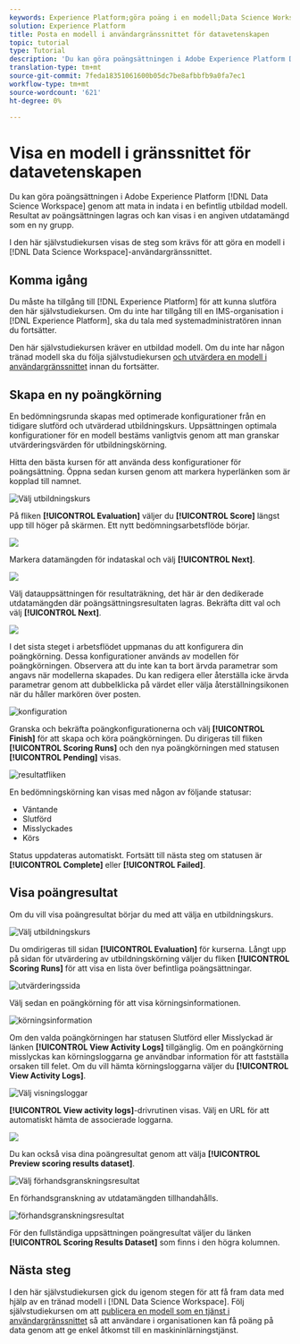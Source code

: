 ```yaml
---
keywords: Experience Platform;göra poäng i en modell;Data Science Workspace;populära topics;ui;poäng run;scoring results
solution: Experience Platform
title: Posta en modell i användargränssnittet för datavetenskapen
topic: tutorial
type: Tutorial
description: 'Du kan göra poängsättningen i Adobe Experience Platform Data Science Workspace genom att mata in indata i en befintlig utbildad modell. Resultat av poängsättningen lagras och kan visas i en angiven utdatamängd som en ny grupp. '
translation-type: tm+mt
source-git-commit: 7feda18351061600b05dc7be8afbbfb9a0fa7ec1
workflow-type: tm+mt
source-wordcount: '621'
ht-degree: 0%

---
```



# Visa en modell i gränssnittet för datavetenskapen

Du kan göra poängsättningen i Adobe Experience Platform [!DNL Data Science Workspace] genom att mata in indata i en befintlig utbildad modell. Resultat av poängsättningen lagras och kan visas i en angiven utdatamängd som en ny grupp.

I den här självstudiekursen visas de steg som krävs för att göra en modell i [!DNL Data Science Workspace]-användargränssnittet.

## Komma igång

Du måste ha tillgång till [!DNL Experience Platform] för att kunna slutföra den här självstudiekursen. Om du inte har tillgång till en IMS-organisation i [!DNL Experience Platform], ska du tala med systemadministratören innan du fortsätter.

Den här självstudiekursen kräver en utbildad modell. Om du inte har någon tränad modell ska du följa självstudiekursen [och utvärdera en modell i användargränssnittet](./train-evaluate-model-ui.md) innan du fortsätter.

## Skapa en ny poängkörning

En bedömningsrunda skapas med optimerade konfigurationer från en tidigare slutförd och utvärderad utbildningskurs. Uppsättningen optimala konfigurationer för en modell bestäms vanligtvis genom att man granskar utvärderingsvärden för utbildningskörning.

Hitta den bästa kursen för att använda dess konfigurationer för poängsättning. Öppna sedan kursen genom att markera hyperlänken som är kopplad till namnet.

![Välj utbildningskurs](../images/models-recipes/score/select-run.png)

På fliken **[!UICONTROL Evaluation]** väljer du **[!UICONTROL Score]** längst upp till höger på skärmen. Ett nytt bedömningsarbetsflöde börjar.

![](../images/models-recipes/score/training_run_overview.png)

Markera datamängden för indataskal och välj **[!UICONTROL Next]**.

![](../images/models-recipes/score/scoring_input.png)

Välj datauppsättningen för resultaträkning, det här är den dedikerade utdatamängden där poängsättningsresultaten lagras. Bekräfta ditt val och välj **[!UICONTROL Next]**.

![](../images/models-recipes/score/scoring_results.png)

I det sista steget i arbetsflödet uppmanas du att konfigurera din poängkörning. Dessa konfigurationer används av modellen för poängkörningen.
Observera att du inte kan ta bort ärvda parametrar som angavs när modellerna skapades. Du kan redigera eller återställa icke ärvda parametrar genom att dubbelklicka på värdet eller välja återställningsikonen när du håller markören över posten.

![konfiguration](../images/models-recipes/score/configuration.png)

Granska och bekräfta poängkonfigurationerna och välj **[!UICONTROL Finish]** för att skapa och köra poängkörningen. Du dirigeras till fliken **[!UICONTROL Scoring Runs]** och den nya poängkörningen med statusen **[!UICONTROL Pending]** visas.

![resultatfliken](../images/models-recipes/score/scoring_runs_tab.png)

En bedömningskörning kan visas med någon av följande statusar:
- Väntande
- Slutförd
- Misslyckades
- Körs

Status uppdateras automatiskt. Fortsätt till nästa steg om statusen är **[!UICONTROL Complete]** eller **[!UICONTROL Failed]**.

## Visa poängresultat

Om du vill visa poängresultat börjar du med att välja en utbildningskurs.

![Välj utbildningskurs](../images/models-recipes/score/select-run.png)

Du omdirigeras till sidan **[!UICONTROL Evaluation]** för kurserna. Långt upp på sidan för utvärdering av utbildningskörning väljer du fliken **[!UICONTROL Scoring Runs]** för att visa en lista över befintliga poängsättningar.

![utvärderingssida](../images/models-recipes/score/view_scoring_runs.png)

Välj sedan en poängkörning för att visa körningsinformationen.

![körningsinformation](../images/models-recipes/score/view_details.png)

Om den valda poängkörningen har statusen Slutförd eller Misslyckad är länken **[!UICONTROL View Activity Logs]** tillgänglig. Om en poängkörning misslyckas kan körningsloggarna ge användbar information för att fastställa orsaken till felet. Om du vill hämta körningsloggarna väljer du **[!UICONTROL View Activity Logs]**.

![Välj visningsloggar](../images/models-recipes/score/view_logs.png)

**[!UICONTROL View activity logs]**-drivrutinen visas. Välj en URL för att automatiskt hämta de associerade loggarna.

![](../images/models-recipes/score/activity_logs.png)

Du kan också visa dina poängresultat genom att välja **[!UICONTROL Preview scoring results dataset]**.

![Välj förhandsgranskningsresultat](../images/models-recipes/score/view_results.png)

En förhandsgranskning av utdatamängden tillhandahålls.

![förhandsgranskningsresultat](../images/models-recipes/score/preview_results.png)

För den fullständiga uppsättningen poängresultat väljer du länken **[!UICONTROL Scoring Results Dataset]** som finns i den högra kolumnen.

## Nästa steg

I den här självstudiekursen gick du igenom stegen för att få fram data med hjälp av en tränad modell i [!DNL Data Science Workspace]. Följ självstudiekursen om att [publicera en modell som en tjänst i användargränssnittet](./publish-model-service-ui.md) så att användare i organisationen kan få poäng på data genom att ge enkel åtkomst till en maskininlärningstjänst.
